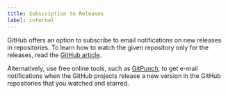 ```yaml
---
title: Subscription to Releases
label: internal
---
```


GitHub offers an option to subscribe to email notifications on new releases in repositories. To learn how to watch the given repository only for the releases, read the [GitHub article](https://help.github.com/articles/watching-and-unwatching-releases-for-a-repository/).

Alternatively, use free online tools, such as [GitPunch](https://gitpunch.com/), to get e-mail notifications when the GitHub projects release a new version in the GitHub repositories that you watched and starred.
